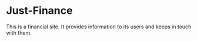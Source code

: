 # Just-Finance
This is a financial site. It provides information to its users and keeps in touch with them.
